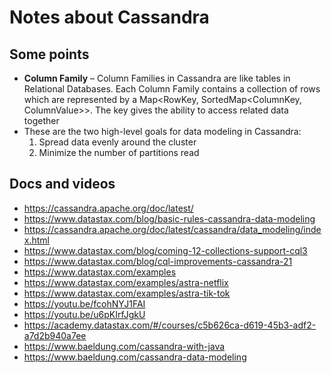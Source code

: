 # Notes about Cassandra

## Some points
* **Column Family** – Column Families in Cassandra are like tables in Relational Databases. Each Column Family contains a collection of rows which are represented by a Map<RowKey, SortedMap<ColumnKey, ColumnValue>>. The key gives the ability to access related data together
* These are the two high-level goals for data modeling in Cassandra:
  1. Spread data evenly around the cluster
  2. Minimize the number of partitions read

## Docs and videos
* https://cassandra.apache.org/doc/latest/
* https://www.datastax.com/blog/basic-rules-cassandra-data-modeling
* https://cassandra.apache.org/doc/latest/cassandra/data_modeling/index.html
* https://www.datastax.com/blog/coming-12-collections-support-cql3
* https://www.datastax.com/blog/cql-improvements-cassandra-21
* https://www.datastax.com/examples
* https://www.datastax.com/examples/astra-netflix
* https://www.datastax.com/examples/astra-tik-tok
* https://youtu.be/fcohNYJ1FAI
* https://youtu.be/u6pKIrfJgkU
* https://academy.datastax.com/#/courses/c5b626ca-d619-45b3-adf2-a7d2b940a7ee
* https://www.baeldung.com/cassandra-with-java
* https://www.baeldung.com/cassandra-data-modeling
